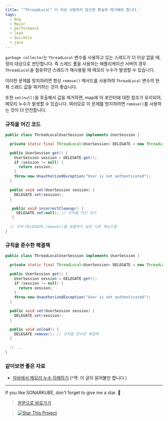 ```yaml
---
title: '"ThreadLocal" 더 이상 사용하지 않으면 확실히 제거해야 합니다.'
tags:
  - Bug
  - Major
  - performance
  - leak
  - QuickFix
  - java
---
```


`garbage collector`는 `ThreadLocal` 변수를 사용하고 있는 스레드가 더 이상 없을 때, 정리 대상으로 판단합니다.
즉 스레드 풀을 사용하는 애플리케이션 서버의 경우 `ThreadLocal`을 점유하던 스레드가 재사용될 때 메모리 누수가 발생할 수 있습니다.

이러한 문제를 방지하려면 항상 `remove()` 메서드를 사용하여 `ThreadLocal` 변수의 현재 스레드 값을 제거하는 것이 좋습니다.

또한 `set(null)`을 호출해서 값을 제거하면, map에 이 포인터에 대한 참조가 유지되어, 메모리 누수가 발생할 수 있습니다.
여러모로 이 문제를 방지하려면 `remove()`를 사용하는 것이 더 안전합니다.

### 규칙을 어긴 코드

```java
public class ThreadLocalUserSession implements UserSession {

  private static final ThreadLocal<UserSession> DELEGATE = new ThreadLocal<>();

  public UserSession get() {
    UserSession session = DELEGATE.get();
    if (session != null) {
      return session;
    }
    throw new UnauthorizedException("User is not authenticated");
  }

  public void set(UserSession session) {
    DELEGATE.set(session);
  }

   public void incorrectCleanup() {
     DELEGATE.set(null); // 규칙을 어긴 코드
   }

  // 이외 DELEGATE.remove()를 호출하지 않은 다른 메소드들
}
```

### 규칙을 준수한 해결책

```java
public class ThreadLocalUserSession implements UserSession {

  private static final ThreadLocal<UserSession> DELEGATE = new ThreadLocal<>();

  public UserSession get() {
    UserSession session = DELEGATE.get();
    if (session != null) {
      return session;
    }
    throw new UnauthorizedException("User is not authenticated");
  }

  public void set(UserSession session) {
    DELEGATE.set(session);
  }

  public void unload() {
    DELEGATE.remove(); // 규칙을 준수한 해결책
  }

  // ...
}
```

### 같이보면 좋은 자료

- [자바에서 메모리 누수 이해하기](https://www.baeldung.com/java-memory-leaks) (^역: 이 글이 읽어볼만 합니다.)

---

If you like SONARKUBE, don't forget to give me a star. :star2:

> [원문으로 바로가기](https://rules.sonarsource.com/java/RSPEC-5164)

> [![Star This Project](https://img.shields.io/github/stars/kantabile/sonarkube.svg?label=Stars&style=social)](https://github.com/kantabile/sonarkube)
